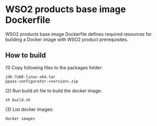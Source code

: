 # WSO2 products base image Dockerfile

WSO2 products base image Dockerfile defines required resources for building a Docker image with WSO2 product prerequisites.

## How to build

(1) Copy following files to the packages folder:
```
jdk-7u60-linux-x64.tar
ppaas-configurator-<version>.zip
```

(2)  Run build.sh file to build the docker image:
```
sh build.sh
```

(3) List docker images:
```
docker images
```